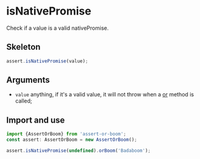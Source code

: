 # isNativePromise

Check if a value is a valid nativePromise.

## Skeleton

```ts
assert.isNativePromise(value);
```

## Arguments

- `value` anything, if it's a valid value, it will not throw when a [or](../or.md) method is called;

## Import and use

```ts
import {AssertOrBoom} from 'assert-or-boom';
const assert: AssertOrBoom = new AssertOrBoom();

assert.isNativePromise(undefined).orBoom('Badaboom');
```
